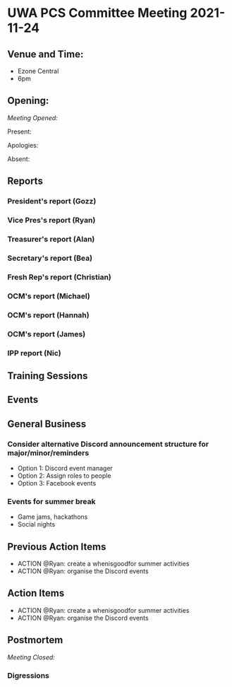 # UWA PCS Committee Meeting 2021-11-24

## Venue and Time:
- Ezone Central
- 6pm 


## Opening: 

*Meeting Opened:* 

Present:

Apologies:

Absent: 



## Reports

### President's report (Gozz)

### Vice Pres's report (Ryan)

### Treasurer's report (Alan)

### Secretary's report (Bea)

### Fresh Rep's report (Christian)

### OCM's report (Michael)

### OCM's report (Hannah)

### OCM's report (James)

### IPP report (Nic)


## Training Sessions

## Events



## General Business



### Consider alternative Discord announcement structure for major/minor/reminders
- Option 1: Discord event manager
- Option 2: Assign roles to people
- Option 3: Facebook events

### Events for summer break
- Game jams, hackathons
- Social nights


## Previous Action Items
- ACTION @Ryan: create a whenisgoodfor summer activities
- ACTION @Ryan: organise the Discord events

## Action Items
- ACTION @Ryan: create a whenisgoodfor summer activities
- ACTION @Ryan: organise the Discord events

## Postmortem

*Meeting Closed:*

###  Digressions


